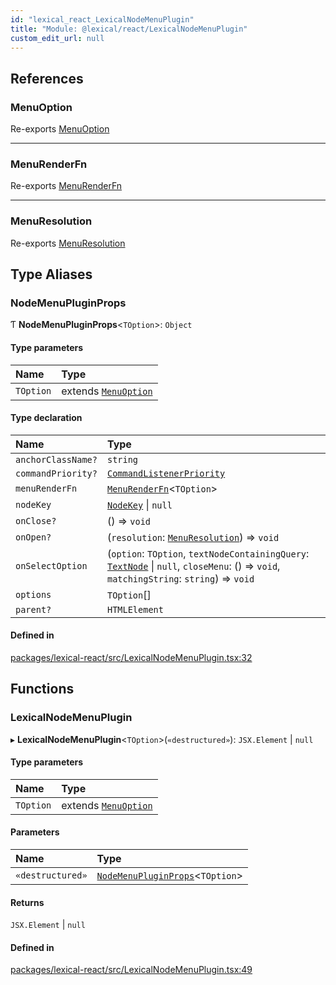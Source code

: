 ```yaml
---
id: "lexical_react_LexicalNodeMenuPlugin"
title: "Module: @lexical/react/LexicalNodeMenuPlugin"
custom_edit_url: null
---
```


## References

### MenuOption

Re-exports [MenuOption](../classes/lexical_react_LexicalContextMenuPlugin.MenuOption.md)

___

### MenuRenderFn

Re-exports [MenuRenderFn](lexical_react_LexicalContextMenuPlugin.md#menurenderfn)

___

### MenuResolution

Re-exports [MenuResolution](lexical_react_LexicalContextMenuPlugin.md#menuresolution)

## Type Aliases

### NodeMenuPluginProps

Ƭ **NodeMenuPluginProps**\<`TOption`\>: `Object`

#### Type parameters

| Name | Type |
| :------ | :------ |
| `TOption` | extends [`MenuOption`](../classes/lexical_react_LexicalContextMenuPlugin.MenuOption.md) |

#### Type declaration

| Name | Type |
| :------ | :------ |
| `anchorClassName?` | `string` |
| `commandPriority?` | [`CommandListenerPriority`](lexical.md#commandlistenerpriority) |
| `menuRenderFn` | [`MenuRenderFn`](lexical_react_LexicalContextMenuPlugin.md#menurenderfn)\<`TOption`\> |
| `nodeKey` | [`NodeKey`](lexical.md#nodekey) \| ``null`` |
| `onClose?` | () => `void` |
| `onOpen?` | (`resolution`: [`MenuResolution`](lexical_react_LexicalContextMenuPlugin.md#menuresolution)) => `void` |
| `onSelectOption` | (`option`: `TOption`, `textNodeContainingQuery`: [`TextNode`](../classes/lexical.TextNode.md) \| ``null``, `closeMenu`: () => `void`, `matchingString`: `string`) => `void` |
| `options` | `TOption`[] |
| `parent?` | `HTMLElement` |

#### Defined in

[packages/lexical-react/src/LexicalNodeMenuPlugin.tsx:32](https://github.com/facebook/lexical/tree/main/packages/lexical-react/src/LexicalNodeMenuPlugin.tsx#L32)

## Functions

### LexicalNodeMenuPlugin

▸ **LexicalNodeMenuPlugin**\<`TOption`\>(`«destructured»`): `JSX.Element` \| ``null``

#### Type parameters

| Name | Type |
| :------ | :------ |
| `TOption` | extends [`MenuOption`](../classes/lexical_react_LexicalContextMenuPlugin.MenuOption.md) |

#### Parameters

| Name | Type |
| :------ | :------ |
| `«destructured»` | [`NodeMenuPluginProps`](lexical_react_LexicalNodeMenuPlugin.md#nodemenupluginprops)\<`TOption`\> |

#### Returns

`JSX.Element` \| ``null``

#### Defined in

[packages/lexical-react/src/LexicalNodeMenuPlugin.tsx:49](https://github.com/facebook/lexical/tree/main/packages/lexical-react/src/LexicalNodeMenuPlugin.tsx#L49)
